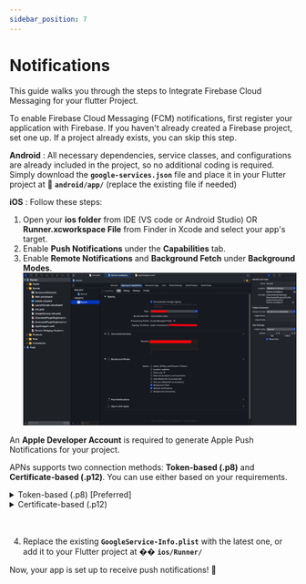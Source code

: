 ```yaml
---
sidebar_position: 7
---
```


# Notifications

This guide walks you through the steps to Integrate Firebase Cloud Messaging  for your flutter Project. 

To enable Firebase Cloud Messaging (FCM) notifications, first register your application with Firebase. If you haven't already created a Firebase project, set one up. If a project already exists, you can skip this step.  

**Android** : All necessary dependencies, service classes, and configurations are already included in the project, so no additional coding is required. Simply download the **`google-services.json`** file and place it in your Flutter project at 📂 **`android/app/`** (replace the existing file if needed)

**iOS** : Follow these steps: 

1. Open your **ios folder** from IDE (VS code or Android Studio) OR **Runner.xcworkspace File** from Finder in Xcode and select your app's target.  
2. Enable **Push Notifications** under the **Capabilities** tab.  
3. Enable **Remote Notifications** and **Background Fetch** under **Background Modes**.
![notifications](../../static/img/notifications/notifications-xcode-capabilities.png) 

An **Apple Developer Account** is required to generate Apple Push Notifications for your project.

APNs supports two connection methods: **Token-based (.p8)** and **Certificate-based (.p12)**. You can use either based on your requirements.

<details>
<summary>Token-based (.p8) [Preferred]</summary>

 1. **Log in to the [Apple Developer Portal](https://developer.apple.com/account/)**  

2. **Enable Push Notifications:**
   - Navigate to **Certificates, Identifiers & Profiles > Identifiers**.
   - Select your App ID and enable **Push Notifications** under **Capabilities**.   
      ![notifications](../../static/img/notifications/notifications-apn.png)

3. **Create SSL Certificates:**
   - Generate a **Certificate Signing Request (CSR)** using Keychain Access:
     - Open **Keychain Access** from `/Applications/Utilities/`.
     - Select **Keychain Access > Certificate Assistant > Request a Certificate from a Certificate Authority**.
     - Enter your email and a common name, choose "Saved to disk" and click **Continue**.
   - In the Developer Portal, create **Development** and **Production SSL Certificates** by uploading the CSR.
   ![notifications](../../static/img/notifications/notifications-apn-2.png)

4. **Create a Universal APNs Key (Recommended):**
   - In the Developer Portal, go to **Certificates, Identifiers & Profiles > Keys**.
   - Click the add button (+) to create a new key.
   - Enable **Apple Push Notifications service (APNs)** and click **Continue**.
   - Name the key, register it, and download the **.p8** file. **Save this file securely**, as it can only be downloaded once.
        - Key ID (found in Apple Developer Portal under "Keys")
        - Team ID (found under Apple Developer account settings)
    ![notifications](../../static/img/notifications/notifications-apn-3.png)
    ![notifications](../../static/img/notifications/notifications-apn-4.png)

5. **Configure Firebase:**
   - In the [Firebase Console](https://console.firebase.google.com/), navigate to your project settings.
   - Under the **Cloud Messaging** tab, upload the **.p8** file and enter the **Key ID** and **Team ID**.
    ![notifications](../../static/img/notifications/notifications-firebase-p8.png)

By following these steps, you'll successfully set up Push Notifications for your iOS app. 
</details>
<details>
<summary>Certificate-based (.p12)</summary>

1. **Log in to the [Apple Developer Portal](https://developer.apple.com/account/)** 
2. **Enable Push Notifications:**  
   - Go to **Certificates, IDs & Profiles > Identifiers** and select your App ID.  
   - Enable **Push Notifications** under **Capabilities** and save.  
3. **Create an APNs Certificate:**  
   - Follow Apple's guide to [create a Certificate Signing Request (CSR)](https://developer.apple.com/help/account/certificates/create-a-certificate-signing-request/).  
   - In the Developer Portal, go to **Push Notifications > Configure** and create a **Development** or **Production SSL Certificate**.  
   - Upload the CSR, generate the certificate, and **download** it.  
4. **Export to .p12:**  
   - Open the **.cer** file in Keychain Access.  
   - Go to **File > Export Items**, select **.p12 format**, and save it securely.  
5. **Provisioning Profile:**  
   - Navigate to **Provisioning Profiles**, select the profile, edit if needed, and download it.  
   - Double-click to install it in Xcode.  
6. **Upload to Firebase:**  
   - Use the **.p12 file** in [Firebase Console](https://console.firebase.google.com/) under Cloud Messaging settings.
   ![notifications](../../static/img/notifications/notifications-firebase-p12.png)

 </details>
<br></br>

4. Replace the existing **`GoogleService-Info.plist`** with the latest one, or add it to your Flutter project at �� **`ios/Runner/`**

Now, your app is set up to receive push notifications! 🚀

